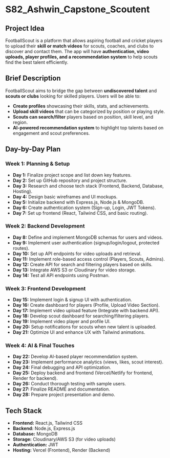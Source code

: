 # S82_Ashwin_Capstone_Scoutent


## **Project Idea**
FootballScout is a platform that allows aspiring football and cricket players to upload their **skill or match videos** for scouts, coaches, and clubs to discover and contact them. The app will have **authentication, video uploads, player profiles, and a recommendation system** to help scouts find the best talent efficiently.


## **Brief Description**
FootballScout aims to bridge the gap between **undiscovered talent** and **scouts or clubs** looking for skilled players. Users will be able to:
- **Create profiles** showcasing their skills, stats, and achievements.
- **Upload skill videos** that can be categorized by position or playing style.
- **Scouts can search/filter** players based on position, skill level, and region.
- **AI-powered recommendation system** to highlight top talents based on engagement and scout preferences.


## **Day-by-Day Plan**

### **Week 1: Planning & Setup**
- **Day 1:** Finalize project scope and list down key features.
- **Day 2:** Set up GitHub repository and project structure.
- **Day 3:** Research and choose tech stack (Frontend, Backend, Database, Hosting).
- **Day 4:** Design basic wireframes and UI mockups.
- **Day 5:** Initialize backend with Express.js, Node.js & MongoDB.
- **Day 6:** Create authentication system (Sign-up, Login, JWT Tokens).
- **Day 7:** Set up frontend (React, Tailwind CSS, and basic routing).

### **Week 2: Backend Development**
- **Day 8:** Define and implement MongoDB schemas for users and videos.
- **Day 9:** Implement user authentication (signup/login/logout, protected routes).
- **Day 10:** Set up API endpoints for video uploads and retrieval.
- **Day 11:** Implement role-based access control (Players, Scouts, Admins).
- **Day 12:** Create API for search and filtering players based on skills.
- **Day 13:** Integrate AWS S3 or Cloudinary for video storage.
- **Day 14:** Test all API endpoints using Postman.

### **Week 3: Frontend Development**
- **Day 15:** Implement login & signup UI with authentication.
- **Day 16:** Create dashboard for players (Profile, Upload Video Section).
- **Day 17:** Implement video upload feature (Integrate with backend API).
- **Day 18:** Develop scout dashboard for searching/filtering players.
- **Day 19:** Implement video player and profile UI.
- **Day 20:** Setup notifications for scouts when new talent is uploaded.
- **Day 21:** Optimize UI and enhance UX with Tailwind animations.

### **Week 4: AI & Final Touches**
- **Day 22:** Develop AI-based player recommendation system.
- **Day 23:** Implement performance analytics (views, likes, scout interest).
- **Day 24:** Final debugging and API optimization.
- **Day 25:** Deploy backend and frontend (Vercel/Netlify for frontend, Render for backend).
- **Day 26:** Conduct thorough testing with sample users.
- **Day 27:** Finalize README and documentation.
- **Day 28:** Prepare project presentation and demo.

## **Tech Stack**
- **Frontend:** React.js, Tailwind CSS
- **Backend:** Node.js, Express.js
- **Database:** MongoDB
- **Storage:** Cloudinary/AWS S3 (for video uploads)
- **Authentication:** JWT
- **Hosting:** Vercel (Frontend), Render (Backend)





